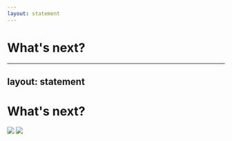 ```yaml
---
layout: statement
---
```


# What's next?

---
layout: statement
---

# What's next?

<div class="flex flex-justify-center flex-items-center flex-col">
<img src="/images/dagger-logo.svg" class="w-400px mb-20"/>
<img src="/images/earthly-logo.png" class="w-400px"/>
</div>

<!--

* Both built on Buildkit
* Step caching
* Runs locally

-->